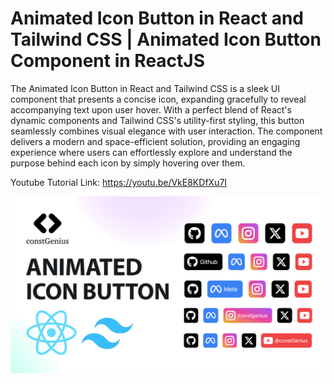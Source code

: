 # Animated Icon Button in React and Tailwind CSS | Animated Icon Button Component in ReactJS

The Animated Icon Button in React and Tailwind CSS is a sleek UI component that presents a concise icon, expanding gracefully to reveal accompanying text upon user hover. With a perfect blend of React's dynamic components and Tailwind CSS's utility-first styling, this button seamlessly combines visual elegance with user interaction. The component delivers a modern and space-efficient solution, providing an engaging experience where users can effortlessly explore and understand the purpose behind each icon by simply hovering over them.

Youtube Tutorial Link: https://youtu.be/VkE8KDfXu7I

![Animated Icon Button](public/AnimatedIconButton.png)
